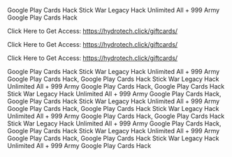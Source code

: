 Google Play Cards Hack Stick War Legacy Hack Unlimited All + 999 Army Google Play Cards Hack

Click Here to Get Access: https://hydrotech.click/giftcards/

Click Here to Get Access: https://hydrotech.click/giftcards/

Click Here to Get Access: https://hydrotech.click/giftcards/

Google Play Cards Hack Stick War Legacy Hack Unlimited All + 999 Army Google Play Cards Hack, Google Play Cards Hack Stick War Legacy Hack Unlimited All + 999 Army Google Play Cards Hack, Google Play Cards Hack Stick War Legacy Hack Unlimited All + 999 Army Google Play Cards Hack, Google Play Cards Hack Stick War Legacy Hack Unlimited All + 999 Army Google Play Cards Hack, Google Play Cards Hack Stick War Legacy Hack Unlimited All + 999 Army Google Play Cards Hack, Google Play Cards Hack Stick War Legacy Hack Unlimited All + 999 Army Google Play Cards Hack, Google Play Cards Hack Stick War Legacy Hack Unlimited All + 999 Army Google Play Cards Hack, Google Play Cards Hack Stick War Legacy Hack Unlimited All + 999 Army Google Play Cards Hack
